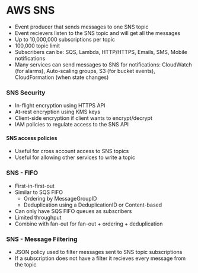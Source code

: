 # AWS SNS
- Event producer that sends messages to one SNS topic
- Event recievers listen to the SNS topic and will get all the messages
- Up to 10,000,000 subscriptions per topic
- 100,000 topic limit
- Subscribers can be: SQS, Lambda, HTTP/HTTPS, Emails, SMS, Mobile notifications
- Many services can send messages to SNS for notifications: CloudWatch (for alarms), Auto-scaling groups, S3 (for bucket events), CloudFormation (when state changes)

### SNS Security
- In-flight encryption using HTTPS API
- At-rest encryption using KMS keys
- Client-side encryption if client wants to encrypt/decrypt
- IAM policies to regulate access to the SNS API
#### SNS access policies
- Useful for cross account access to SNS topics
- Useful for allowing other services to write a topic

### SNS - FIFO
- First-in-first-out
- Similar to SQS FIFO
    - Ordering by MessageGroupID
    - Deduplication using a DeduplicationID or Content-based
- Can only have SQS FIFO queues as subscribers
- Limited throughput
- Combine with fan-out for fan-out + ordering + deduplication

### SNS - Message Filtering
- JSON policy used to filter messages sent to SNS topic subscriptions
- If a subscription does not have a filter it recieves every message from the topic